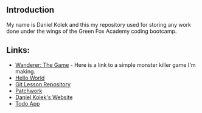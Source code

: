 ## Introduction
My name is Daniel Kolek and this my repository used for storing any work done under the wings of the Green Fox Academy coding bootcamp.

## Links:

* [Wanderer: The Game](https://github.com/kolekd/wanderer-java) - Here is a link to a simple monster killer game I'm making.
* [Hello World](https://github.com/kolekd/hello-world)                            
* [Git Lesson Repository](https://github.com/kolekd/git-lesson-repository)        
* [Patchwork](https://github.com/kolekd/patchwork)                                
* [Daniel Kolek's Website](https://github.com/kolekd/http-kolekd.github.io)       
* [Todo App](https://github.com/kolekd/todo-app)                                  
